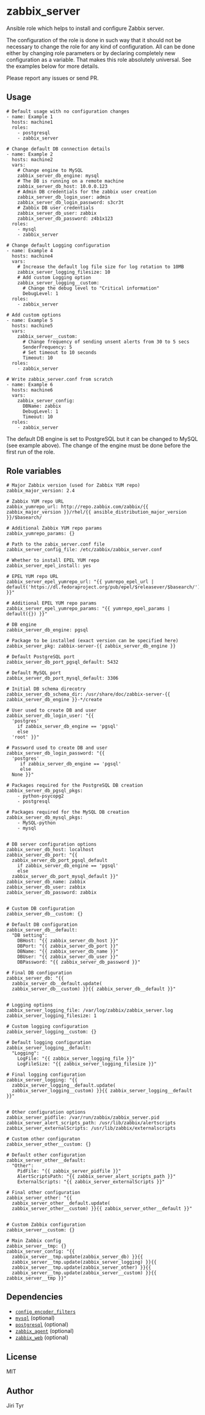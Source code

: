 zabbix_server
=============

Ansible role which helps to install and configure Zabbix server.

The configuration of the role is done in such way that it should not be
necessary to change the role for any kind of configuration. All can be
done either by changing role parameters or by declaring completely new
configuration as a variable. That makes this role absolutely
universal. See the examples below for more details.

Please report any issues or send PR.


Usage
-----

```
# Default usage with no configuration changes
- name: Example 1
  hosts: machine1
  roles:
    - postgresql
    - zabbix_server

# Change default DB connection details
- name: Example 2
  hosts: machine2
  vars:
    # Change engine to MySQL
    zabbix_server_db_engine: mysql
    # The DB is running on a remote machine
    zabbix_server_db_host: 10.0.0.123
    # Admin DB credentials for the zabbix user creation
    zabbix_server_db_login_user: admin
    zabbix_server_db_login_password: s3cr3t
    # Zabbix DB user credentials
    zabbix_server_db_user: zabbix
    zabbix_server_db_password: z4b1x123
  roles:
    - mysql
    - zabbix_server

# Change default Logging configuration
- name: Example 4
  hosts: machine4
  vars:
    # Increase the default log file size for log rotation to 10MB
    zabbix_server_logging_filesize: 10
    # Add custom Logging option
    zabbix_server_logging__custom:
      # Change the debug level to "Critical information"
      DebugLevel: 1
  roles:
    - zabbix_server

# Add custom options
- name: Example 5
  hosts: machine5
  vars:
    zabbix_server__custom:
      # Change frequency of sending unsent alerts from 30 to 5 secs
      SenderFrequency: 5
      # Set timeout to 10 seconds
      Timeout: 10
  roles:
    - zabbix_server

# Write zabbix_server.conf from scratch
- name: Example 6
  hosts: machine6
  vars:
    zabbix_server_config:
      DBName: zabbix
      DebugLevel: 1
      Timeout: 10
  roles:
    - zabbix_server
```

The default DB engine is set to PostgreSQL but it can be changed to MySQL
(see example above). The change of the engine must be done
before the first run of the role.


Role variables
--------------

```
# Major Zabbix version (used for Zabbix YUM repo)
zabbix_major_version: 2.4

# Zabbix YUM repo URL
zabbix_yumrepo_url: http://repo.zabbix.com/zabbix/{{ zabbix_major_version }}/rhel/{{ ansible_distribution_major_version }}/$basearch/

# Additional Zabbix YUM repo params
zabbix_yumrepo_params: {}

# Path to the zabix_server.conf file
zabbix_server_config_file: /etc/zabbix/zabbix_server.conf

# Whether to install EPEL YUM repo
zabbix_server_epel_install: yes

# EPEL YUM repo URL
zabbix_server_epel_yumrepo_url: "{{ yumrepo_epel_url | default('https://dl.fedoraproject.org/pub/epel/$releasever/$basearch/') }}"

# Additional EPEL YUM repo params
zabbix_server_epel_yumrepo_params: "{{ yumrepo_epel_params | default({}) }}"

# DB engine
zabbix_server_db_engine: pgsql

# Package to be installed (exact version can be specified here)
zabbix_server_pkg: zabbix-server-{{ zabbix_server_db_engine }}

# Default PostgreSQL port
zabbix_server_db_port_pgsql_default: 5432

# Default MySQL port
zabbix_server_db_port_mysql_default: 3306

# Initial DB schema direcotry
zabbix_server_db_schema_dir: /usr/share/doc/zabbix-server-{{ zabbix_server_db_engine }}-*/create

# User used to create DB and user
zabbix_server_db_login_user: "{{
  'postgres'
    if zabbix_server_db_engine == 'pgsql'
    else
  'root' }}"

# Password used to create DB and user
zabbix_server_db_login_password: "{{
  'postgres'
     if zabbix_server_db_engine == 'pgsql'
     else
  None }}"

# Packages required for the PostgreSQL DB creation
zabbix_server_db_pgsql_pkgs:
    - python-psycopg2
    - postgresql

# Packages required for the MySQL DB creation
zabbix_server_db_mysql_pkgs:
    - MySQL-python
    - mysql


# DB server configuration options
zabbix_server_db_host: localhost
zabbix_server_db_port: "{{
  zabbix_server_db_port_pgsql_default
    if zabbix_server_db_engine == 'pgsql'
    else
  zabbix_server_db_port_mysql_default }}"
zabbix_server_db_name: zabbix
zabbix_server_db_user: zabbix
zabbix_server_db_password: zabbix


# Custom DB configuration
zabbix_server_db__custom: {}

# Default DB configuration
zabbix_server_db__default:
  "DB setting":
    DBHost: "{{ zabbix_server_db_host }}"
    DBPort: "{{ zabbix_server_db_port }}"
    DBName: "{{ zabbix_server_db_name }}"
    DBUser: "{{ zabbix_server_db_user }}"
    DBPassword: "{{ zabbix_server_db_password }}"

# Final DB configuration
zabbix_server_db: "{{
  zabbix_server_db__default.update(
  zabbix_server_db__custom) }}{{ zabbix_server_db__default }}"


# Logging options
zabbix_server_logging_file: /var/log/zabbix/zabbix_server.log
zabbix_server_logging_filesize: 1

# Custom logging configuration
zabbix_server_logging__custom: {}

# Default logging configuration
zabbix_server_logging__default:
  "Logging":
    LogFile: "{{ zabbix_server_logging_file }}"
    LogFileSize: "{{ zabbix_server_logging_filesize }}"

# Final logging configuration
zabbix_server_logging: "{{
  zabbix_server_logging__default.update(
  zabbix_server_logging__custom) }}{{ zabbix_server_logging__default }}"


# Other configuration options
zabbix_server_pidfile: /var/run/zabbix/zabbix_server.pid
zabbix_server_alert_scripts_path: /usr/lib/zabbix/alertscripts
zabbix_server_externalScripts: /usr/lib/zabbix/externalscripts

# Custom other configuraton
zabbix_server_other__custom: {}

# Default other configuration
zabbix_server_other__default:
  "Other":
    PidFile: "{{ zabbix_server_pidfile }}"
    AlertScriptsPath: "{{ zabbix_server_alert_scripts_path }}"
    ExternalScripts: "{{ zabbix_server_externalScripts }}"

# Final other configuration
zabbix_server_other: "{{
  zabbix_server_other__default.update(
  zabbix_server_other__custom) }}{{ zabbix_server_other__default }}"


# Custom Zabbix configuration
zabbix_server__custom: {}

# Main Zabbix config
zabbix_server__tmp: {}
zabbix_server_config: "{{
  zabbix_server__tmp.update(zabbix_server_db) }}{{
  zabbix_server__tmp.update(zabbix_server_logging) }}{{
  zabbix_server__tmp.update(zabbix_server_other) }}{{
  zabbix_server__tmp.update(zabbix_server__custom) }}{{ zabbix_server__tmp }}"
```


Dependencies
------------

- [`config_encoder_filters`](https://github.com/jtyr/ansible-config_encoder_filters)
- [`mysql`](http://github.com/jtyr/ansible-mysql) (optional)
- [`postgresql`](http://github.com/jtyr/ansible-postgresql) (optional)
- [`zabbix_agent`](https://github.com/jtyr/ansible-zabbix_agent) (optional)
- [`zabbix_web`](https://github.com/jtyr/ansible-zabbix_web) (optional)


License
-------

MIT


Author
------

Jiri Tyr
